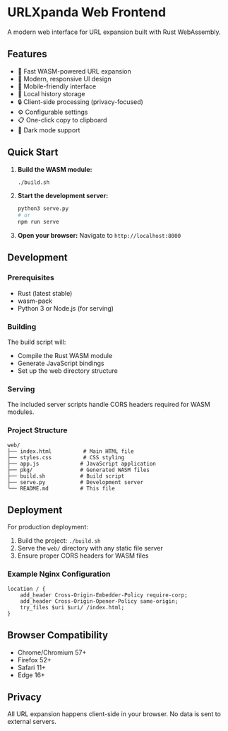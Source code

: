 # URLXpanda Web Frontend

A modern web interface for URL expansion built with Rust WebAssembly.

## Features

- 🚀 Fast WASM-powered URL expansion
- 🎨 Modern, responsive UI design
- 📱 Mobile-friendly interface
- 💾 Local history storage
- 🔒 Client-side processing (privacy-focused)
- ⚙️ Configurable settings
- 📋 One-click copy to clipboard
- 🌙 Dark mode support

## Quick Start

1. **Build the WASM module:**
   ```bash
   ./build.sh
   ```

2. **Start the development server:**
   ```bash
   python3 serve.py
   # or
   npm run serve
   ```

3. **Open your browser:**
   Navigate to `http://localhost:8000`

## Development

### Prerequisites

- Rust (latest stable)
- wasm-pack
- Python 3 or Node.js (for serving)

### Building

The build script will:
- Compile the Rust WASM module
- Generate JavaScript bindings
- Set up the web directory structure

### Serving

The included server scripts handle CORS headers required for WASM modules.

### Project Structure

```
web/
├── index.html          # Main HTML file
├── styles.css          # CSS styling
├── app.js             # JavaScript application
├── pkg/               # Generated WASM files
├── build.sh           # Build script
├── serve.py           # Development server
└── README.md          # This file
```

## Deployment

For production deployment:

1. Build the project: `./build.sh`
2. Serve the `web/` directory with any static file server
3. Ensure proper CORS headers for WASM files

### Example Nginx Configuration

```nginx
location / {
    add_header Cross-Origin-Embedder-Policy require-corp;
    add_header Cross-Origin-Opener-Policy same-origin;
    try_files $uri $uri/ /index.html;
}
```

## Browser Compatibility

- Chrome/Chromium 57+
- Firefox 52+
- Safari 11+
- Edge 16+

## Privacy

All URL expansion happens client-side in your browser. No data is sent to external servers.
